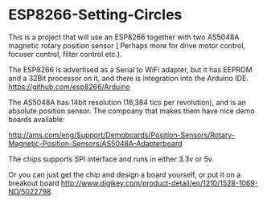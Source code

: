 # ESP8266-Setting-Circles

This is a project that will use an ESP8266 together with two AS5048A magnetic rotary position sensor ( Perhaps more for drive motor control, focuser control, filter control etc.).  

The ESP8266 is advertised as a Serial to WiFi adapter, but it has EEPROM and a 32Bit processor on it, and there is integration into the Arduino IDE.  https://github.com/esp8266/Arduino

The AS5048A has 14bit resolution (16,384 tics per revolution), and is an absolute position sensor.  The compoany that makes them have nice demo boards available:

http://ams.com/eng/Support/Demoboards/Position-Sensors/Rotary-Magnetic-Position-Sensors/AS5048A-Adapterboard

The chips supports SPI interface and runs in either 3.3v or 5v.

Or you can just get the chip and design a board yourself, or put it on a breakout board http://www.digikey.com/product-detail/en/1210/1528-1069-ND/5022798.

